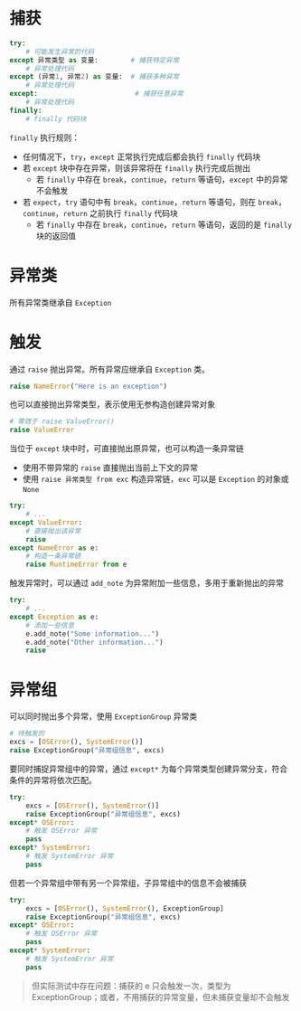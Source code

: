 # 捕获

```python
try:
    # 可能发生异常的代码
except 异常类型 as 变量:        # 捕获特定异常
    # 异常处理代码
except (异常1, 异常2) as 变量:  # 捕获多种异常
    # 异常处理代码
except:                        # 捕获任意异常
    # 异常处理代码
finally:
    # finally 代码块
```

`finally` 执行规则：
- 任何情况下，`try`，`except` 正常执行完成后都会执行 `finally` 代码块
- 若 `except` 块中存在异常，则该异常将在 `finally` 执行完成后抛出
	- 若 `finally` 中存在 `break`，`continue`，`return` 等语句，`except` 中的异常不会触发
- 若 `expect`，`try` 语句中有 `break`，`continue`，`return` 等语句，则在 `break`，`continue`，`return` 之前执行 `finally` 代码块
	- 若 `finally` 中存在 `break`，`continue`，`return` 等语句，返回的是 `finally` 块的返回值

# 异常类

所有异常类继承自 `Exception`

# 触发

通过 `raise` 抛出异常。所有异常应继承自 `Exception` 类。

```python
raise NameError("Here is an exception")
```

也可以直接抛出异常类型，表示使用无参构造创建异常对象

```python
# 等效于 raise ValueError()
raise ValueError
```

当位于 `except` 块中时，可直接抛出原异常，也可以构造一条异常链
- 使用不带异常的 `raise` 直接抛出当前上下文的异常
- 使用 `raise 异常类型 from exc` 构造异常链，`exc` 可以是 `Exception` 的对象或 `None`

```python
try:
    # ...
except ValueError:
    # 直接抛出该异常
    raise
except NameError as e:
    # 构造一条异常链
    raise RuntimeError from e
```

触发异常时，可以通过 `add_note` 为异常附加一些信息，多用于重新抛出的异常

```python
try:
    # ...
except Exception as e:
    # 添加一些信息
    e.add_note("Some information...")
    e.add_note("Other information...")
    raise
```

# 异常组

可以同时抛出多个异常，使用 `ExceptionGroup` 异常类

```python
# 待触发的
excs = [OSError(), SystemError()] 
raise ExceptionGroup("异常组信息", excs)
```

要同时捕捉异常组中的异常，通过 `except*` 为每个异常类型创建异常分支，符合条件的异常将依次匹配。

```python
try:
    excs = [OSError(), SystemError()] 
    raise ExceptionGroup("异常组信息", excs)
except* OSError:
    # 触发 OSError 异常
    pass
except* SystemError:
    # 触发 SystemError 异常
    pass
```

但若一个异常组中带有另一个异常组，子异常组中的信息不会被捕获

```python
try:
    excs = [OSError(), SystemError(), ExceptionGroup]
    raise ExceptionGroup("异常组信息", excs)
except* OSError:
    # 触发 OSError 异常
    pass
except* SystemError:
    # 触发 SystemError 异常
    pass
```

> 但实际测试中存在问题：捕获的 e 只会触发一次，类型为 ExceptionGroup；或者，不用捕获的异常变量，但未捕获变量却不会触发

